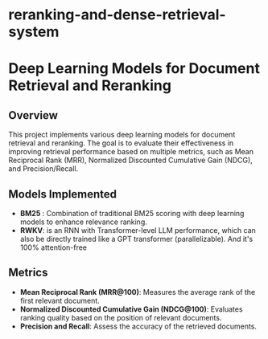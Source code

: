 
# reranking-and-dense-retrieval-system

# Deep Learning Models for Document Retrieval and Reranking

## Overview
This project implements various deep learning models for document retrieval and reranking. The goal is to evaluate their effectiveness in improving retrieval performance based on multiple metrics, such as Mean Reciprocal Rank (MRR), Normalized Discounted Cumulative Gain (NDCG), and Precision/Recall.

## Models Implemented
- **BM25** : Combination of traditional BM25 scoring with deep learning models to enhance relevance ranking.
- **RWKV**:  is an RNN with Transformer-level LLM performance, which can also be directly trained like a GPT transformer (parallelizable). And it's 100% attention-free

## Metrics
- **Mean Reciprocal Rank (MRR@100)**: Measures the average rank of the first relevant document.
- **Normalized Discounted Cumulative Gain (NDCG@100)**: Evaluates ranking quality based on the position of relevant documents.
- **Precision and Recall**: Assess the accuracy of the retrieved documents.
